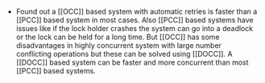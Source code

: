 - Found out a [[OCC]] based system with automatic retries is faster than a [[PCC]] based system in most cases. Also [[PCC]] based systems have issues like if the lock holder crashes the system can go into a deadlock or the lock can be held for a long time. But [[OCC]] has some disadvantages in highly concurrent system with large number conflicting operations but these can be solved using [[DOCC]]. A [[DOCC]] based system can be faster and more concurrent than most [[PCC]] based systems.